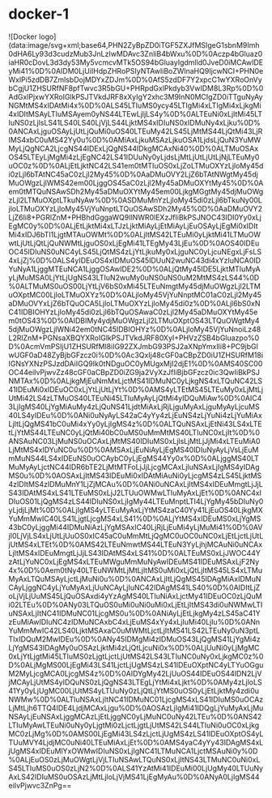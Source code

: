 # docker-1

![Docker logo](data:image/svg+xml;base64,PHN2ZyBpZD0iTGF5ZXJfMSIgeG1sbnM9Imh0dHA6Ly93d3cudzMub3JnLzIwMDAvc3ZnIiB4bWxu%0D%0Aczp4bGluaz0iaHR0cDovL3d3dy53My5vcmcvMTk5OS94bGluayIgdmlld0JveD0iMCAwIDEyMi41%0D%0AIDM0LjUiIHdpZHRoPSIyNTAwIiBoZWlnaHQ9IjcwNCI+PHN0eWxlPi5zdDB7ZmlsbDojMDYxZDJm%0D%0AfS5zdDF7Y2xpcC1wYXRoOnVybCgjU1ZHSURfNF8pfTwvc3R5bGU+PHRpdGxlPkdyb3VwIDM8L3Rp%0D%0AdGxlPjxwYXRoIGlkPSJTVkdJRF8xXyIgY2xhc3M9InN0MCIgZD0iTTguNyAyNGMtMS4xIDAtMi4x%0D%0ALS45LTIuMS0ycy45LTIgMi4xLTIgMi4xLjkgMi4xIDItMSAyLTIuMSAyem0yNS44LTEwLjljLS4y%0D%0ALTEuNi0xLjItMi45LTIuNS0zLjlsLS41LS40LS40LjVjLS44LjktMS4xIDIuNS0xIDMuNy4xLjku%0D%0ANCAxLjguOSAyLjUtLjQuMi0uOS40LTEuMy42LS45LjMtMS44LjQtMi43LjRIMS4xbC0uMS42Yy0u%0D%0AMiAxLjkuMSAzLjkuOSA1LjdsLjQuN3YuMWMyLjQgNCA2LjcgNS44IDExLjQgNS44IDkgMCAxNi40%0D%0ALTMuOSAxOS45LTEyLjMgMi4zLjEgNC42LS41IDUuNy0yLjdsLjMtLjUtLjUtLjNjLTEuMy0uOC0z%0D%0ALjEtLjktNC42LS41em0tMTIuOS0xLjZoLTMuOXYzLjloMy45di0zLjl6bTAtNC45aC0zLjl2My45%0D%0AaDMuOVY2LjZ6bTAtNWgtMy45djMuOWgzLjlWMS42em00LjggOS45aC0zLjl2My45aDMuOXYtMy45%0D%0Aem0tMTQuNSAwSDh2My45aDMuOXYtMy45em00LjkgMGgtMy45djMuOWgzLjl2LTMuOXptLTkuNyAw%0D%0ASDMuMnYzLjloMy45di0zLjl6bTkuNy00LjloLTMuOXYzLjloMy45VjYuNnptLTQuOSAwSDh2My45%0D%0AaDMuOVY2LjZ6Ii8+PGRlZnM+PHBhdGggaWQ9IlNWR0lEXzJfIiBkPSJNOC43IDI0Yy0xLjEgMC0y%0D%0ALjEtLjktMi4xLTJzLjktMiAyLjEtMiAyLjEuOSAyLjEgMi0xIDItMi4xIDJ6bTI1LjgtMTAuOWMt%0D%0ALjItMS42LTEuMi0yLjktMi41LTMuOWwtLjUtLjQtLjQuNWMtLjguOS0xLjEgMi41LTEgMy43LjEu%0D%0AOS40IDEuOC45IDIuNS0uNC4yLS45LjQtMS4zLjYtLjkuMy0xLjguNC0yLjcuNEgxLjFsLS4xLjZj%0D%0ALS4yIDEuOS4xIDMuOS45IDUuN2wuNC43di4xYzIuNCA0IDYuNyA1LjggMTEuNCA1LjggOSAwIDE2%0D%0ALjQtMy45IDE5LjktMTIuMyAyLjMuMSA0LjYtLjUgNS43LTIuN2wuMy0uNS0uNS0uM2MtMS4zLS44%0D%0ALTMuMS0uOS00LjYtLjV6bS0xMi45LTEuNmgtMy45djMuOWgzLjl2LTMuOXptMC00LjloLTMuOXYz%0D%0ALjloMy45VjYuNnptMC01aC0zLjl2My45aDMuOVYxLjZ6bTQuOCA5LjloLTMuOXYzLjloMy45di0z%0D%0ALjl6bS0xNC41IDBIOHYzLjloMy45di0zLjl6bTQuOSAwaC0zLjl2My45aDMuOXYtMy45em0tOS43%0D%0AIDBIMy4ydjMuOWgzLjl2LTMuOXptOS43LTQuOWgtMy45djMuOWgzLjlWNi42em0tNC45IDBIOHYz%0D%0ALjloMy45VjYuNnoiLz48L2RlZnM+PGNsaXBQYXRoIGlkPSJTVkdJRF80XyI+PHVzZSB4bGluazpo%0D%0AcmVmPSIjU1ZHSURfMl8iIG92ZXJmbG93PSJ2aXNpYmxlIi8+PC9jbGlwUGF0aD48ZyBjbGFzcz0i%0D%0Ac3QxIj48cGF0aCBpZD0iU1ZHSURfM18iIGNsYXNzPSJzdDAiIGQ9Ik0tNDguOC0yMUgxMjI2djE1%0D%0AMS40SC00OC44eiIvPjwvZz48cGF0aCBpZD0iZG9ja2VyXzJfIiBjbGFzcz0ic3QwIiBkPSJNMTAx%0D%0ALjkgMjEuNmMxLjctMS41IDMuNC0yLjkgNS4xLTQuNC42LS41IDEuMi0xIDEuOC0xLjYtLjUtLjYt%0D%0AMS4yLTEtMS45LTEuMy0xLjMtLjUtMi42LS4zLTMuOS40LTEuNi45LTIuMyAyLjQtMi4yIDQuMiAw%0D%0AIC43LjIgMS40LjYgMiAuMy4zLjQuNS41LjdtMiAxLjRjLjguMyAxLjguMyAyLjcuMS40LS4yIDEu%0D%0ANi0uNyAyLS42aC4yYy4zLjEuNS4zLjYuNi4zLjYuMiAxLjItLjQgMS41bC0uMi4xYy0yLjIgMS4z%0D%0ALTQuNSAxLjEtNi43LS4xLTEtLjYtMS44LTEuNC0yLjQtMi40bC0uMS0uMmMtMS40LTIuNC0xLjIt%0D%0ANSAuNC03LjMuNS0uOCAxLjMtMS40IDIuMS0xLjlsLjMtLjJjMi4xLTEuMiA0LjMtMS4xIDYuNC0u%0D%0AMSAxLjEuNiAyLjEgMS40IDIuNyAyLjVsLjEuMmMuNS44LS4xIDEuNS0uOCAybC0yLjEgMS44Yy0x%0D%0ALjggMS40LTMuMyAyLjctNC44IDR6bTE2LjMtMTFoLjJjLjcgMCAxLjIuNSAxLjIgMS4yIDAgMS0u%0D%0AOSAxLjItMS43IDEuMi0xIDAtMiAuNi0yLjcgMS4zLS45LjktMS4zIDItMS4zIDMuMnY1LjZjMCAu%0D%0ANi0uNCAxLjItMS4xIDEuMmgtLjJjLS43IDAtMS4xLS41LTEuMS0xLjJ2LTUuOWMwLTIuMyAxLjEt%0D%0ANC4xIDIuOS01LjQgMS4zLS44IDIuNS0xLjIgMy44LTEuMnptLTI4LjYgMy45bDIuNy0yLjdjLjMt%0D%0ALjIgMS4yLTEuMyAxLjYtMS4zaC40Yy41LjEuOS40LjkgMXYuMmMwIC40LS41LjgtLjcgMS4xLS41%0D%0ALjYtMS4xIDEuMS0xLjYgMS43bC0yLjggMi44IDMuNiAzLjYgMSAxIC40LjRjLjEuMi4yLjMuMi41%0D%0AVjI0LjVjLS4xLjUtLjUuOS0xIC45aC0uMmMtLjQgMC0uOC0uNC0xLjEtLjctLjUtLjUtMS4xLTEt%0D%0AMS42LTEuNmwtMS44LTEuN3YyLjhjMCAuNi0uNCAxLjItMS4xIDEuMmgtLjJjLS43IDAtMS4xLS41%0D%0ALTEuMS0xLjJWOC44YzAtLjYuNC0xLjEgMS4xLTEuMWguMmMuNyAwIDEuMS41IDEuMSAxLjF2Ny4x%0D%0Aem0tNy40LTEuNWMtLjMtLjItMS0uMi0xLjQtLjItMS45LS4xLTMuMyAxLTQuMSAyLjctLjMuNi0u%0D%0ANCAxLjItLjQgMS45IDAgMiAxIDMuNCAyLjggNC4yLjYuMyAxLjUuNCAyLjIuNC42IDAgMS41LS40%0D%0AIDItLjZoLjVjLjUuMS45LjQuOSAxdi4yYzAgMS40LTIuNiAxLjctMy41IDEuOC0zLjQuMi02LTEu%0D%0ANy03LTQuOS0uMi0uNi0uMi0xLjEtLjItMS43di0uNWMwLTIuNSAxLjItNC41IDMuNC01LjcgMS0u%0D%0ANiAyLjEtLjkgMy4zLS45aC41YzEuMiAwIDIuNC4zIDMuNCAxbC4xLjEuMS4xYy4xLjIuMi40LjIu%0D%0ANnYuMmMwIC42LS40LjktMSAxaC0uMWMtLjctLjItMS41LS42LTEuNy0uN3ptLTIxIDQuM2MwIDEu%0D%0ANy45IDMgMi4zIDMuOS43LjQgMS41LjYgMi4zLjYgMS43IDAgMy0uOSAzLjktMi4zLjQtLjcuNi0x%0D%0ALjUuNi0yLjMgMC0xLjYtLjgtMi45LTIuMS0zLjgtLjctLjUtMS42LS43LTIuNC0uNy0xLjkgMC0z%0D%0ALjMgMS00LjEgMi43LS41LjctLjUgMS4zLS41IDEuOXptNC4yLTYuOGguM2MyLjcgMCA0LjcgMS4z%0D%0AIDYgMy42LjUuOS44IDEuOS44IDN2LjVjMCAyLjUtMS4yIDQuNS0zLjQgNS43LTEgLjYtMi4xLjkt%0D%0AMy4zLjloLS41Yy0yLjUgMC00LjUtMS4yLTUuNy0zLjQtLjYtMS0uOS0yLjEtLjktMy4zdi0uNWMw%0D%0ALTIuNSAxLjItNC41IDMuNC01LjcgMS4xLS41IDIuMS0uOCAzLjMtLjh6TTQ4IDE4LjdjMCAxLjgu%0D%0AOSAzLjIgMi41IDQgLjYuMyAxLjMuNSAyLjEuNSAxLjggMCAzLjEtLjggNC0yLjMuNC0uNy42LTEu%0D%0ANS42LTIuMyAwLTEuNi0uNy0yLjgtMi0zLjctLjgtLjUtMS42LS44LTIuNi0uOC0xLjkgMC0zLjMg%0D%0AMS00LjEgMi43LS4zLjctLjUgMS4zLS41IDEuOXptOS4yLTUuMVY4LjdjMC0uNi40LTEuMiAxLjEt%0D%0AMS4yaC4yYy43IDAgMS4xLjUgMS4xIDEuMlYxOWMwIDIuNS0xLjIgNC41LTMuNCA1LjctMSAuNi0y%0D%0ALjEuOS0zLjMuOWgtLjVjLTIuNSAwLTQuNS0xLjItNS43LTMuNC0uNi0xLS45LTIuMS0uOS0zLjN2%0D%0ALS41YzAtMi41IDEuMi00LjUgMy40LTUuNyAxLS42IDIuMS0uOSAzLjMtLjloLjVjMS41LjEgMyAu%0D%0ANyA0LjIgMS44eiIvPjwvc3ZnPg==
